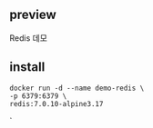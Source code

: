 ## preview

Redis 데모

## install

```shell
docker run -d --name demo-redis \
-p 6379:6379 \
redis:7.0.10-alpine3.17 
````
`